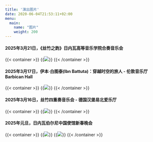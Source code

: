 ```yaml
---
title: '演出图片'
date: 2020-06-04T21:53:11+02:00
menu: 
  main:
    name: "图片"
    weight: 200
---
```


#### 2025年3月21日，《丝竹之韵》日内瓦高等音乐学院合奏音乐会
{{< container >}}
  {{<image src="img/events/2025_03_21_geneva_culture.jpeg" >}}
{{< /container >}}

#### 2025年3月17日，伊本·白图泰(Ibn Battuta)：穿越时空的旅人 - 伦敦音乐厅Barbican Hall
{{< container >}}
  {{<image src="img/events/2025_03_ibn_p1.jpg" >}}
{{< /container >}}

#### 2025年3月16日，丝竹四重奏音乐会 - 德国汉堡易北爱乐厅
{{< container >}}
  {{<image src="img/events/2025_03_hanbao_p1.jpg" >}}
{{< /container >}}

#### 2025年元旦，日内瓦伯尔尼中国使馆新春晚会
{{< container >}}
  {{<image src="img/events/2025_group1.jpg" >}}
  {{<image src="img/events/2025_group2.jpg" >}}
{{< /container >}}